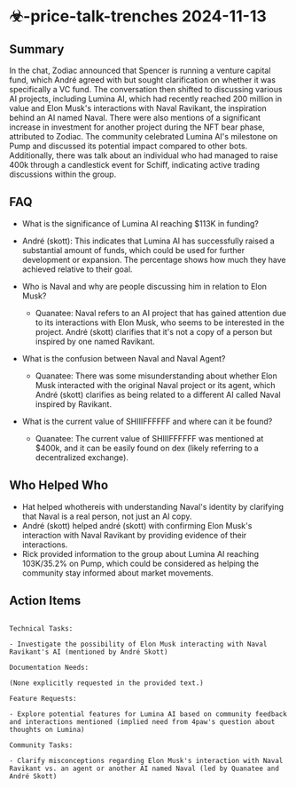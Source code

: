 # ☣-price-talk-trenches 2024-11-13

## Summary

In the chat, Zodiac announced that Spencer is running a venture capital fund, which André agreed with but sought
clarification on whether it was specifically a VC fund. The conversation then shifted to discussing various AI projects,
including Lumina AI, which had recently reached 200 million in value and Elon Musk's interactions with Naval Ravikant,
the inspiration behind an AI named Naval. There were also mentions of a significant increase in investment for another
project during the NFT bear phase, attributed to Zodiac. The community celebrated Lumina AI's milestone on Pump and
discussed its potential impact compared to other bots. Additionally, there was talk about an individual who had managed
to raise 400k through a candlestick event for Schiff, indicating active trading discussions within the group.

## FAQ

- What is the significance of Lumina AI reaching $113K in funding?
- André (skott): This indicates that Lumina AI has successfully raised a substantial amount of funds, which could be
  used for further development or expansion. The percentage shows how much they have achieved relative to their goal.

- Who is Naval and why are people discussing him in relation to Elon Musk?

    - Quanatee: Naval refers to an AI project that has gained attention due to its interactions with Elon Musk, who
      seems to be interested in the project. André (skott) clarifies that it's not a copy of a person but inspired by
      one named Ravikant.

- What is the confusion between Naval and Naval Agent?

    - Quanatee: There was some misunderstanding about whether Elon Musk interacted with the original Naval project or
      its agent, which André (skott) clarifies as being related to a different AI called Naval inspired by Ravikant.

- What is the current value of SHIIIFFFFFF and where can it be found?
    - Quanatee: The current value of SHIIIFFFFFF was mentioned at $400k, and it can be easily found on dex (likely
      referring to a decentralized exchange).

## Who Helped Who

- Hat helped whothereis with understanding Naval's identity by clarifying that Naval is a real person, not just an AI
  copy.
- André (skott) helped andré (skott) with confirming Elon Musk's interaction with Naval Ravikant by providing evidence of their interactions.
- Rick provided information to the group about Lumina AI reaching 103K/35.2% on Pump, which could be considered as helping the community stay informed about market movements.

## Action Items

```

Technical Tasks:

- Investigate the possibility of Elon Musk interacting with Naval Ravikant's AI (mentioned by André Skott)

Documentation Needs:

(None explicitly requested in the provided text.)

Feature Requests:

- Explore potential features for Lumina AI based on community feedback and interactions mentioned (implied need from 4paw's question about thoughts on Lumina)

Community Tasks:

- Clarify misconceptions regarding Elon Musk's interaction with Naval Ravikant vs. an agent or another AI named Naval (led by Quanatee and André Skott)

```

